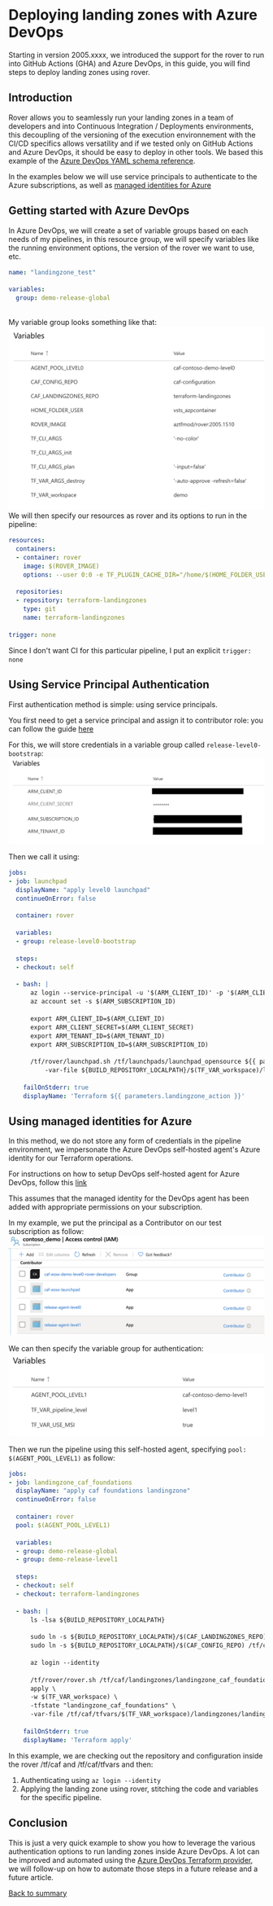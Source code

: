 # Deploying landing zones with Azure DevOps

Starting in version 2005.xxxx, we introduced the support for the rover to run into GitHub Actions (GHA) and Azure DevOps, in this guide, you will find steps to deploy landing zones using rover.

## Introduction

Rover allows you to seamlessly run your landing zones in a team of developers and into Continuous Integration / Deployments environments, this decoupling of the versioning of the execution environnement with the CI/CD specifics allows versatility and if we tested only on GitHub Actions and Azure DevOps, it should be easy to deploy in other tools. We based this example of the [Azure DevOps YAML schema reference](https://docs.microsoft.com/en-us/azure/devops/pipelines/yaml-schema?view=azure-devops&tabs=schema%2Cparameter-schema).

In the examples below we will use service principals to authenticate to the Azure subscriptions, as well as [managed identities for Azure](https://docs.microsoft.com/en-us/azure/active-directory/managed-identities-azure-resources/overview)

## Getting started with Azure DevOps

In Azure DevOps, we will create a set of variable groups based on each needs of my pipelines, in this resource group, we will specify variables like the running environment options, the version of the rover we want to use, etc.

```yaml
name: "landingzone_test"

variables:
  group: demo-release-global
  
```

My variable group looks something like that:
![ADO_variable_groups](../../_pictures/delivery/intro_ci_gha_ado/ado_variable_group_demo.png)
We will then specify our resources as rover and its options to run in the pipeline:

```yml
resources:
  containers:
  - container: rover
    image: $(ROVER_IMAGE)
    options: --user 0:0 -e TF_PLUGIN_CACHE_DIR="/home/$(HOME_FOLDER_USER)/tf-plugin-cache" -e TF_DATA_DIR="/home/$(HOME_FOLDER_USER)"

  repositories:
  - repository: terraform-landingzones
    type: git
    name: terraform-landingzones

trigger: none
```

Since I don't want CI for this particular pipeline, I put an explicit ```trigger: none```

## Using Service Principal Authentication

First authentication method is simple: using service principals.

You first need to get a service principal and assign it to contributor role: you can follow the guide [here](https://docs.microsoft.com/en-us/azure/active-directory/develop/howto-create-service-principal-portal)

For this, we will store credentials in a variable group called ```release-level0-bootstrap```:
![ADO_variable_group_sp](../../_pictures/delivery/intro_ci_gha_ado/ado_variable_group_sp.png)

Then we call it using:

```yaml
jobs:
- job: launchpad
  displayName: "apply level0 launchpad"
  continueOnError: false

  container: rover
  
  variables:
  - group: release-level0-bootstrap

  steps:
  - checkout: self

  - bash: |
      az login --service-principal -u '$(ARM_CLIENT_ID)' -p '$(ARM_CLIENT_SECRET)' --tenant '$(ARM_TENANT_ID)'
      az account set -s $(ARM_SUBSCRIPTION_ID)

      export ARM_CLIENT_ID=$(ARM_CLIENT_ID)
      export ARM_CLIENT_SECRET=$(ARM_CLIENT_SECRET)
      export ARM_TENANT_ID=$(ARM_TENANT_ID)
      export ARM_SUBSCRIPTION_ID=$(ARM_SUBSCRIPTION_ID)

      /tf/rover/launchpad.sh /tf/launchpads/launchpad_opensource ${{ parameters.landingzone_action }} \
          -var-file ${BUILD_REPOSITORY_LOCALPATH}/$(TF_VAR_workspace)/launchpads/launchpad_opensource/launchpad.tfvars

    failOnStderr: true
    displayName: 'Terraform ${{ parameters.landingzone_action }}'

```

## Using managed identities for Azure

In this method, we do not store any form of credentials in the pipeline environment, we impersonate the Azure DevOps self-hosted agent's Azure identity for our Terraform operations.

For instructions on how to setup DevOps self-hosted agent for Azure DevOps, follow this [link](https://docs.microsoft.com/en-us/azure/devops/pipelines/agents/v2-linux?view=azure-devops)

This assumes that the managed identity for the DevOps agent has been added with appropriate permissions on your subscription.

In my example, we put the principal as a Contributor on our test subscription as follow:
![ADO_sub_permissions_msi](../../_pictures/delivery/intro_ci_gha_ado/ado_sub_permissions_msi.png)

We can then specify the variable group for authentication:
![ADO_variable_group_msi](../../_pictures/delivery/intro_ci_gha_ado/ado_variable_group_msi.png)

Then we run the pipeline using this self-hosted agent, specifying ```pool: $(AGENT_POOL_LEVEL1)``` as follow:

```YAML
jobs:
- job: landingzone_caf_foundations
  displayName: "apply caf foundations landingzone"
  continueOnError: false

  container: rover
  pool: $(AGENT_POOL_LEVEL1)

  variables:
  - group: demo-release-global
  - group: demo-release-level1

  steps: 
  - checkout: self
  - checkout: terraform-landingzones

  - bash: |
      ls -lsa ${BUILD_REPOSITORY_LOCALPATH}

      sudo ln -s ${BUILD_REPOSITORY_LOCALPATH}/$(CAF_LANDINGZONES_REPO) /tf/caf
      sudo ln -s ${BUILD_REPOSITORY_LOCALPATH}/$(CAF_CONFIG_REPO) /tf/caf/tfvars

      az login --identity

      /tf/rover/rover.sh /tf/caf/landingzones/landingzone_caf_foundations \
      apply \
      -w $(TF_VAR_workspace) \
      -tfstate "landingzone_caf_foundations" \
      -var-file /tf/caf/tfvars/$(TF_VAR_workspace)/landingzones/landingzone_caf_foundations/demo_landingzone_caf_foundations.tfvars

    failOnStderr: true
    displayName: 'Terraform apply'
```

In this example, we are checking out the repository and configuration inside the rover /tf/caf and /tf/caf/tfvars and then:
1. Authenticating using ```az login --identity```
2. Applying the landing zone using rover, stitching the code and variables for the specific pipeline.

## Conclusion

This is just a very quick example to show you how to leverage the various authentication options to run landing zones inside Azure DevOps. A lot can be improved and automated using the [Azure DevOps Terraform provider](https://github.com/microsoft/terraform-provider-azuredevops), we will follow-up on how to automate those steps in a future release and a future article.

[Back to summary](../README.md)